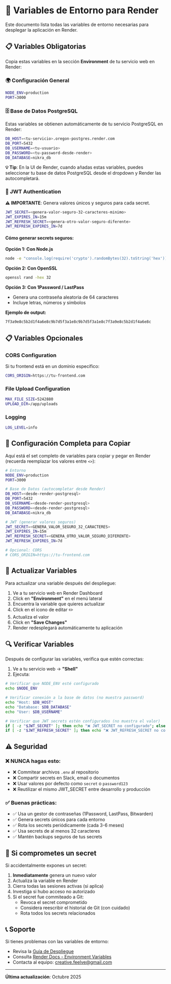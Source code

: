 # 🔐 Variables de Entorno para Render

Este documento lista todas las variables de entorno necesarias para desplegar la aplicación en Render.

## 📋 Variables Obligatorias

Copia estas variables en la sección **Environment** de tu servicio web en Render:

### 🌍 Configuración General

```bash
NODE_ENV=production
PORT=3000
```

### 🗄️ Base de Datos PostgreSQL

Estas variables se obtienen automáticamente de tu servicio PostgreSQL en Render:

```bash
DB_HOST=<tu-servicio>.oregon-postgres.render.com
DB_PORT=5432
DB_USERNAME=<tu-usuario>
DB_PASSWORD=<tu-password-desde-render>
DB_DATABASE=nikra_db
```

**💡 Tip**: En la UI de Render, cuando añadas estas variables, puedes seleccionar tu base de datos PostgreSQL desde el dropdown y Render las autocompletará.

### 🔐 JWT Authentication

**⚠️ IMPORTANTE**: Genera valores únicos y seguros para cada secret.

```bash
JWT_SECRET=<genera-valor-seguro-32-caracteres-minimo>
JWT_EXPIRES_IN=15m
JWT_REFRESH_SECRET=<genera-otro-valor-seguro-diferente>
JWT_REFRESH_EXPIRES_IN=7d
```

#### Cómo generar secrets seguros:

**Opción 1: Con Node.js**
```bash
node -e "console.log(require('crypto').randomBytes(32).toString('hex'))"
```

**Opción 2: Con OpenSSL**
```bash
openssl rand -hex 32
```

**Opción 3: Con 1Password / LastPass**
- Genera una contraseña aleatoria de 64 caracteres
- Incluye letras, números y símbolos

**Ejemplo de output:**
```
7f3a9e8c5b2d1f4a6e8c9b7d5f3a1e8c9b7d5f3a1e8c7f3a9e8c5b2d1f4a6e8c
```

## 📋 Variables Opcionales

### CORS Configuration

Si tu frontend está en un dominio específico:

```bash
CORS_ORIGIN=https://tu-frontend.com
```

### File Upload Configuration

```bash
MAX_FILE_SIZE=5242880
UPLOAD_DIR=/app/uploads
```

### Logging

```bash
LOG_LEVEL=info
```

## 🎯 Configuración Completa para Copiar

Aquí está el set completo de variables para copiar y pegar en Render (recuerda reemplazar los valores entre `<>`):

```bash
# Entorno
NODE_ENV=production
PORT=3000

# Base de Datos (autocompletar desde Render)
DB_HOST=<desde-render-postgresql>
DB_PORT=5432
DB_USERNAME=<desde-render-postgresql>
DB_PASSWORD=<desde-render-postgresql>
DB_DATABASE=nikra_db

# JWT (generar valores seguros)
JWT_SECRET=<GENERA_VALOR_SEGURO_32_CARACTERES>
JWT_EXPIRES_IN=15m
JWT_REFRESH_SECRET=<GENERA_OTRO_VALOR_SEGURO_DIFERENTE>
JWT_REFRESH_EXPIRES_IN=7d

# Opcional: CORS
# CORS_ORIGIN=https://tu-frontend.com
```

## 🔄 Actualizar Variables

Para actualizar una variable después del despliegue:

1. Ve a tu servicio web en Render Dashboard
2. Click en **"Environment"** en el menú lateral
3. Encuentra la variable que quieres actualizar
4. Click en el icono de editar ✏️
5. Actualiza el valor
6. Click en **"Save Changes"**
7. Render redesplegará automáticamente tu aplicación

## 🔍 Verificar Variables

Después de configurar las variables, verifica que estén correctas:

1. Ve a tu servicio web → **"Shell"**
2. Ejecuta:

```bash
# Verificar que NODE_ENV esté configurado
echo $NODE_ENV

# Verificar conexión a la base de datos (no muestra password)
echo "Host: $DB_HOST"
echo "Database: $DB_DATABASE"
echo "User: $DB_USERNAME"

# Verificar que JWT secrets estén configurados (no muestra el valor)
if [ -z "$JWT_SECRET" ]; then echo "❌ JWT_SECRET no configurado"; else echo "✅ JWT_SECRET configurado"; fi
if [ -z "$JWT_REFRESH_SECRET" ]; then echo "❌ JWT_REFRESH_SECRET no configurado"; else echo "✅ JWT_REFRESH_SECRET configurado"; fi
```

## ⚠️ Seguridad

### ❌ NUNCA hagas esto:

- ❌ Commitear archivos `.env` al repositorio
- ❌ Compartir secrets en Slack, email o documentos
- ❌ Usar valores por defecto como `secret` o `password123`
- ❌ Reutilizar el mismo JWT_SECRET entre desarrollo y producción

### ✅ Buenas prácticas:

- ✅ Usa un gestor de contraseñas (1Password, LastPass, Bitwarden)
- ✅ Genera secrets únicos para cada entorno
- ✅ Rota los secrets periódicamente (cada 3-6 meses)
- ✅ Usa secrets de al menos 32 caracteres
- ✅ Mantén backups seguros de tus secrets

## 🚨 Si comprometes un secret

Si accidentalmente expones un secret:

1. **Inmediatamente** genera un nuevo valor
2. Actualiza la variable en Render
3. Cierra todas las sesiones activas (si aplica)
4. Investiga si hubo acceso no autorizado
5. Si el secret fue commiteado a Git:
   - Revoca el secret comprometido
   - Considera reescribir el historial de Git (con cuidado)
   - Rota todos los secrets relacionados

## 📞 Soporte

Si tienes problemas con las variables de entorno:

- Revisa la [Guía de Despliegue](./DESPLIEGUE_RENDER.md)
- Consulta [Render Docs - Environment Variables](https://render.com/docs/environment-variables)
- Contacta al equipo: creative.feelve@gmail.com

---

**Última actualización**: Octubre 2025

